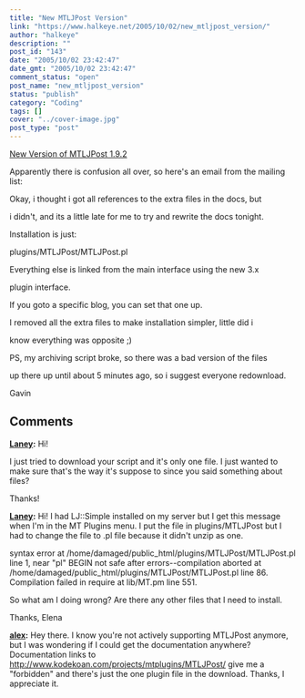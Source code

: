 ```yaml
---
title: "New MTLJPost Version"
link: "https://www.halkeye.net/2005/10/02/new_mtljpost_version/"
author: "halkeye"
description: ""
post_id: "143"
date: "2005/10/02 23:42:47"
date_gmt: "2005/10/02 23:42:47"
comment_status: "open"
post_name: "new_mtljpost_version"
status: "publish"
category: "Coding"
tags: []
cover: "../cover-image.jpg"
post_type: "post"
---
```


[ New Version of MTLJPost 1.9.2](http://kodekoan.com/projects/mtplugins/MTLJPost/1.9.2/)

Apparently there is confusion all over, so here's an email from the mailing list:

  

Okay, i thought i got all references to the extra files in the docs, but   

i didn't, and its a little late for me to try and rewrite the docs tonight.

Installation is just:  

plugins/MTLJPost/MTLJPost.pl

Everything else is linked from the main interface using the new 3.x   

plugin interface.

If you goto a specific blog, you can set that one up.

I removed all the extra files to make installation simpler, little did i   

know everything was opposite ;)

PS, my archiving script broke, so there was a bad version of the files   

up there up until about 5 minutes ago, so i suggest everyone redownload.

Gavin

## Comments

**[Laney](#3 "2005-11-16 05:43:17"):** Hi!

I just tried to download your script and it's only one file. I just wanted to make sure that's the way it's suppose to since you said something about files?

Thanks!

**[Laney](#4 "2005-11-16 18:51:21"):** Hi! I had LJ::Simple installed on my server but I get this message when I'm in the MT Plugins menu. I put the file in plugins/MTLJPost but I had to change the file to .pl file because it didn't unzip as one.

syntax error at /home/damaged/public_html/plugins/MTLJPost/MTLJPost.pl line 1, near "pl"
BEGIN not safe after errors--compilation aborted at /home/damaged/public_html/plugins/MTLJPost/MTLJPost.pl line 86.
Compilation failed in require at lib/MT.pm line 551.


So what am I doing wrong? Are there any other files that I need to install.

Thanks,
Elena

**[alex](#5 "2007-06-14 19:56:33"):** Hey there. I know you're not actively supporting MTLJPost anymore, but I was wondering if I could get the documentation anywhere? Documentation links to http://www.kodekoan.com/projects/mtplugins/MTLJPost/ give me a "forbidden" and there's just the one plugin file in the download. Thanks, I appreciate it.

